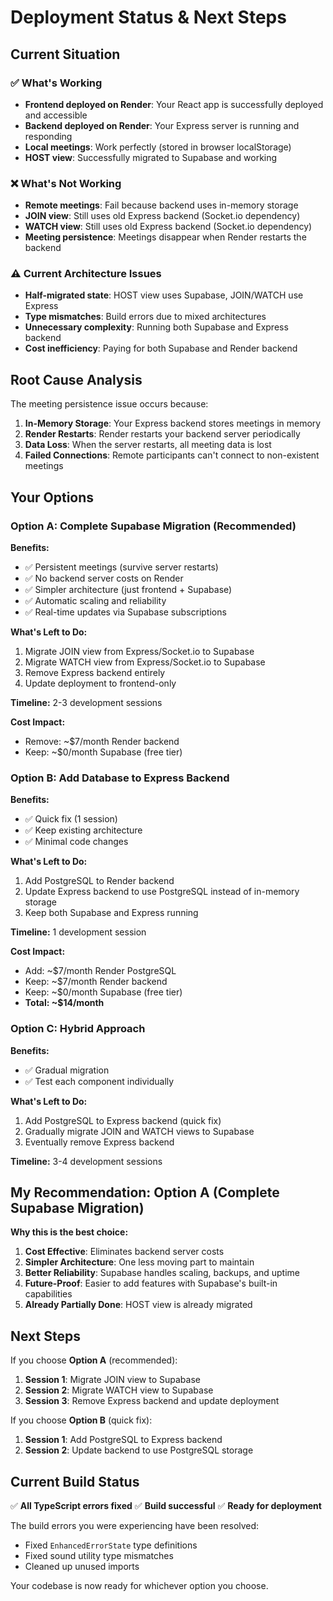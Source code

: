 # Deployment Status & Next Steps

## Current Situation

### ✅ What's Working
- **Frontend deployed on Render**: Your React app is successfully deployed and accessible
- **Backend deployed on Render**: Your Express server is running and responding
- **Local meetings**: Work perfectly (stored in browser localStorage)
- **HOST view**: Successfully migrated to Supabase and working

### ❌ What's Not Working
- **Remote meetings**: Fail because backend uses in-memory storage
- **JOIN view**: Still uses old Express backend (Socket.io dependency)
- **WATCH view**: Still uses old Express backend (Socket.io dependency)
- **Meeting persistence**: Meetings disappear when Render restarts the backend

### ⚠️ Current Architecture Issues
- **Half-migrated state**: HOST view uses Supabase, JOIN/WATCH use Express
- **Type mismatches**: Build errors due to mixed architectures
- **Unnecessary complexity**: Running both Supabase and Express backend
- **Cost inefficiency**: Paying for both Supabase and Render backend

## Root Cause Analysis

The meeting persistence issue occurs because:

1. **In-Memory Storage**: Your Express backend stores meetings in memory
2. **Render Restarts**: Render restarts your backend server periodically
3. **Data Loss**: When the server restarts, all meeting data is lost
4. **Failed Connections**: Remote participants can't connect to non-existent meetings

## Your Options

### Option A: Complete Supabase Migration (Recommended)

**Benefits:**
- ✅ Persistent meetings (survive server restarts)
- ✅ No backend server costs on Render
- ✅ Simpler architecture (just frontend + Supabase)
- ✅ Automatic scaling and reliability
- ✅ Real-time updates via Supabase subscriptions

**What's Left to Do:**
1. Migrate JOIN view from Express/Socket.io to Supabase
2. Migrate WATCH view from Express/Socket.io to Supabase
3. Remove Express backend entirely
4. Update deployment to frontend-only

**Timeline:** 2-3 development sessions

**Cost Impact:** 
- Remove: ~$7/month Render backend
- Keep: ~$0/month Supabase (free tier)

### Option B: Add Database to Express Backend

**Benefits:**
- ✅ Quick fix (1 session)
- ✅ Keep existing architecture
- ✅ Minimal code changes

**What's Left to Do:**
1. Add PostgreSQL to Render backend
2. Update Express backend to use PostgreSQL instead of in-memory storage
3. Keep both Supabase and Express running

**Timeline:** 1 development session

**Cost Impact:**
- Add: ~$7/month Render PostgreSQL
- Keep: ~$7/month Render backend
- Keep: ~$0/month Supabase (free tier)
- **Total: ~$14/month**

### Option C: Hybrid Approach

**Benefits:**
- ✅ Gradual migration
- ✅ Test each component individually

**What's Left to Do:**
1. Add PostgreSQL to Express backend (quick fix)
2. Gradually migrate JOIN and WATCH views to Supabase
3. Eventually remove Express backend

**Timeline:** 3-4 development sessions

## My Recommendation: Option A (Complete Supabase Migration)

**Why this is the best choice:**

1. **Cost Effective**: Eliminates backend server costs
2. **Simpler Architecture**: One less moving part to maintain
3. **Better Reliability**: Supabase handles scaling, backups, and uptime
4. **Future-Proof**: Easier to add features with Supabase's built-in capabilities
5. **Already Partially Done**: HOST view is already migrated

## Next Steps

If you choose **Option A** (recommended):

1. **Session 1**: Migrate JOIN view to Supabase
2. **Session 2**: Migrate WATCH view to Supabase  
3. **Session 3**: Remove Express backend and update deployment

If you choose **Option B** (quick fix):

1. **Session 1**: Add PostgreSQL to Express backend
2. **Session 2**: Update backend to use PostgreSQL storage

## Current Build Status

✅ **All TypeScript errors fixed**
✅ **Build successful**
✅ **Ready for deployment**

The build errors you were experiencing have been resolved:
- Fixed `EnhancedErrorState` type definitions
- Fixed sound utility type mismatches
- Cleaned up unused imports

Your codebase is now ready for whichever option you choose.